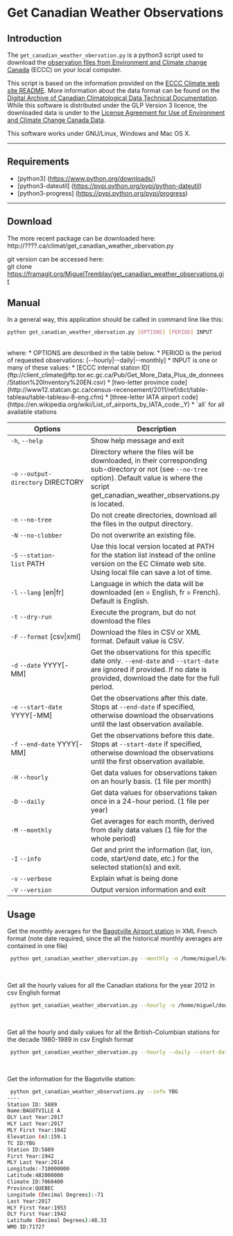 Get Canadian Weather Observations
=============

Introduction
------------

The `get_canadian_weather_obervation.py` is a python3 script used to download the [observation files from Environment and Climate change Canada](http://climate.weather.gc.ca/historical_data/search_historic_data_e.html) (ECCC) on your local computer.

This script is based on the information provided on the [ECCC Climate web site README](ftp://client_climate@ftp.tor.ec.gc.ca/Pub/Get_More_Data_Plus_de_donnees/Readme.txt). More information about the data format can be found on the [Digital Archive of Canadian Climatological Data Technical Documentation](ftp://ftp.tor.ec.gc.ca/Pub/Documentation_Technical/Technical_Documentation.pdf). While this software is distributed under the GLP Version 3 licence, the downloaded data is under to the [License Agreement for Use of Environment and Climate Change Canada Data](http://climate.weather.gc.ca/prods_servs/attachment1_e.html).

This software works under GNU/Linux, Windows and Mac OS X.
___

Requirements
------------

* [python3] (https://www.python.org/downloads/)
* [python3-dateutil] (https://pypi.python.org/pypi/python-dateutil)
* [python3-progress] (https://pypi.python.org/pypi/progress)

___

Download 
--------
The more recent package can be downloaded here:  
http://????.ca/climat/get_canadian_weather_obervation.py

git version can be accessed here:  
 git clone https://framagit.org/MiguelTremblay/get_canadian_weather_observations.git


Manual
--------
 
In a general way, this application should be called in command line like this:  
```bash
python get_canadian_weather_obervation.py [OPTIONS] [PERIOD] INPUT
```
<br />
where:   
* OPTIONS are described in the table below.
* PERIOD is the period of requested observations: [--hourly&#124;--daily&#124;--monthly]
* INPUT is one or many of these values:
 * [ECCC internal station ID](ftp://client_climate@ftp.tor.ec.gc.ca/Pub/Get_More_Data_Plus_de_donnees/Station%20Inventory%20EN.csv)
 * [two-letter province code](http://www12.statcan.gc.ca/census-recensement/2011/ref/dict/table-tableau/table-tableau-8-eng.cfm)
 * [three-letter IATA airport code](https://en.wikipedia.org/wiki/List_of_airports_by_IATA_code:_Y)
 * `all` for all available stations


| Options        | Description   |
| ------------- |-------------| 
| `-h`, `--help` | Show help message and exit      | 
| `-o` `--output-directory`&nbsp;DIRECTORY   |Directory where the files will be downloaded, in their corresponding sub-directory or not (see `--no-tree` option). Default value is where the script get_canadian_weather_observations.py is located.      | 
| `-n` `--no-tree`|Do not create directories, download all the files in the output directory.| 
| `-N` `--no-clobber`|Do not overwrite an existing file.| 
| `-S` `--station-list`&nbsp;PATH|Use this local version located at PATH for the station list instead of the online version on the EC Climate web site. Using local file can save a lot of time.
| `-l` `--lang` [en&#124;fr]| Language in which the data will be downloaded (en = English, fr = French). Default is English.
|`-t`  `--dry-run`     |   Execute the program, but do not download the files    | 
|`-F` `--format`&nbsp;[csv&#124;xml]| Download the files in CSV or XML format. Default value is CSV.
|`-d` `--date` YYYY[-MM]| Get the observations for this specific date only.  `--end-date` and  `--start-date` are ignored if provided. If no date is provided, download the date for the full period.
|`-e` `--start-date` YYYY[-MM]| Get the observations after this date. Stops at `--end-date` if specified, otherwise download the observations until the last observation available.
|`-f` `--end-date` YYYY[-MM]| Get the observations before this date. Stops at `--start-date` if specified, otherwise download the observations until the first observation available.
|`-H` `--hourly`| Get data values for observations taken on an hourly basis. (1 file per month)
|`-D` `--daily`| Get data values for observations taken once in a 24-hour period. (1 file per year)
|`-M` `--monthly`| Get averages for each month, derived from daily data values (1 file for the whole period)
|`-I` `--info`| Get and print the information (lat, lon, code, start/end date, etc.) for the selected station(s) and exit.
|`-v` `--verbose`  | Explain what is being done |
|`-V` `--version`|Output version information and exit|

Usage
-----

Get the monthly averages for the [Bagotville Airport station](https://en.wikipedia.org/wiki/CFB_Bagotville) in XML French format (note date required, since the all the historical monthly averages are contained in one file)
```bash
 python get_canadian_weather_obervation.py --monthly -o /home/miguel/bagotville -f xml -l fr YBG
```
<br />

Get all the hourly values for all the Canadian stations for the year 2012 in csv English format
```bash
 python get_canadian_weather_obervation.py --hourly -o /home/miguel/download --date 2012 all
```
<br />

Get all the hourly and daily values for all the British-Columbian stations for the decade 1980-1989 in csv English format
```bash
 python get_canadian_weather_obervation.py --hourly --daily --start-date 1980-01 --end-date 1990-01 -o /home/miguel/download BC
```
<br />

Get the information for the Bagotville station:
```bash
 python get_canadian_weather_observations.py --info YBG
----
Station ID: 5889
Name:BAGOTVILLE A
DLY Last Year:2017
HLY Last Year:2017
MLY First Year:1942
Elevation (m):159.1
TC ID:YBG
Station ID:5889
First Year:1942
MLY Last Year:2014
Longitude:-710000000
Latitude:482000000
Climate ID:7060400
Province:QUEBEC
Longitude (Decimal Degrees):-71
Last Year:2017
HLY First Year:1953
DLY First Year:1942
Latitude (Decimal Degrees):48.33
WMO ID:71727
```
